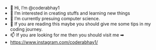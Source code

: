- 👋 Hi, I’m @coderabhay1
- 👀 I’m interested in creating stuffs and learning new things
- 🌱 I’m currently presuing computer science.
- 🔅 If you are reading this maybe you should give me some tips in my coding journey.
- 📫 If you are looking for me then you should visit me ➡
- https://www.instagram.com/coderabhay1/

<!---
coderabhay332/coderabhay332 is a ✨ special ✨ repository because its `README.md` (this file) appears on your GitHub profile.
You can click the Preview link to take a look at your changes.
--->

